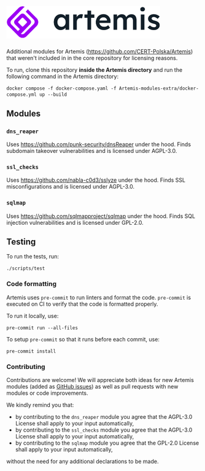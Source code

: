 <h1>
    <picture>
        <source media="(prefers-color-scheme: dark)" srcset=".github/images/logo_dark.png">
        <img alt="logo" width="400px" src=".github/images/logo.png">
    </picture>
</h1>


Additional modules for Artemis (https://github.com/CERT-Polska/Artemis) that weren't included in
in the core repository for licensing reasons.

To run, clone this repository **inside the Artemis directory** and run the following command in the
Artemis directory:

```
docker compose -f docker-compose.yaml -f Artemis-modules-extra/docker-compose.yml up --build
```

## Modules
### `dns_reaper`
Uses https://github.com/punk-security/dnsReaper under the hood. Finds subdomain takeover vulnerabilities
and is licensed under AGPL-3.0.

### `ssl_checks`
Uses https://github.com/nabla-c0d3/sslyze under the hood. Finds SSL misconfigurations and is licensed under
AGPL-3.0.

### `sqlmap`
Uses https://github.com/sqlmapproject/sqlmap under the hood. Finds SQL injection vulnerabilities and is
licensed under GPL-2.0.

## Testing
To run the tests, run:

```
./scripts/test
```

### Code formatting
Artemis uses `pre-commit` to run linters and format the code.
`pre-commit` is executed on CI to verify that the code is formatted properly.

To run it locally, use:

```
pre-commit run --all-files
```

To setup `pre-commit` so that it runs before each commit, use:

```
pre-commit install
```

### Contributing
Contributions are welcome! We will appreciate both ideas for new Artemis modules (added as
[GitHub issues](https://github.com/CERT-Polska/Artemis/issues)) as well as pull requests with
new modules or code improvements.

We kindly remind you that:

* by contributing to the `dns_reaper` module you agree that the AGPL-3.0 License shall apply to your input automatically,
* by contributing to the `ssl_checks` module you agree that the AGPL-3.0 License shall apply to your input automatically,
* by contributing to the `sqlmap` module you agree that the GPL-2.0 License shall apply to your input automatically,

without the need for any additional declarations to be made.
